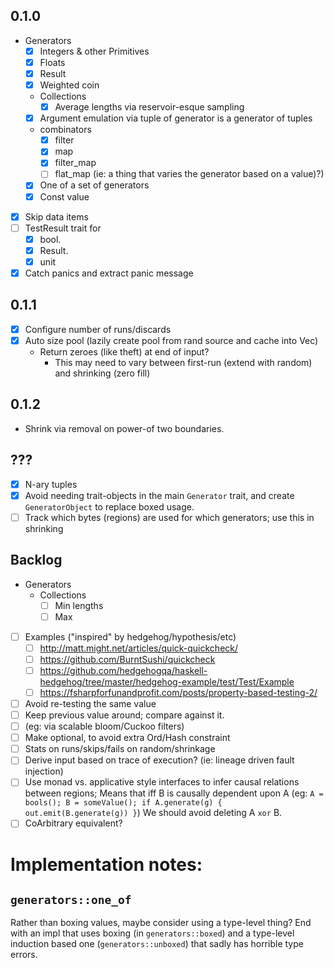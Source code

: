 ## 0.1.0

* Generators
  * [X] Integers & other Primitives
  * [X] Floats
  * [X] Result
  * [X] Weighted coin
  * Collections
    * [X] Average lengths via reservoir-esque sampling
  * [X] Argument emulation via tuple of generator is a generator of tuples
  * combinators
    * [X] filter
    * [X] map
    * [X] filter_map
    * [ ] flat_map (ie: a thing that varies the generator based on a value)?)
  * [X] One of a set of generators
  * [X] Const value
* [X] Skip data items
* [ ] TestResult trait for
  * [X] bool.
  * [X] Result.
  * [X] unit
* [X] Catch panics and extract panic message

## 0.1.1
* [X] Configure number of runs/discards
* [X] Auto size pool (lazily create pool from rand source and cache into Vec)
  * Return zeroes (like theft) at end of input?
    * This may need to vary between first-run (extend with random) and shrinking (zero fill)
## 0.1.2

* Shrink via removal on power-of two boundaries.

## ???

* [X] N-ary tuples
* [X] Avoid needing trait-objects in the main `Generator` trait, and create `GeneratorObject` to replace boxed usage.
* [ ] Track which bytes (regions) are used for which generators; use this in shrinking

## Backlog

* Generators
  * Collections
    * [ ] Min lengths
    * [ ] Max
* [ ] Examples ("inspired" by hedgehog/hypothesis/etc)
  * [ ] http://matt.might.net/articles/quick-quickcheck/
  * [ ] https://github.com/BurntSushi/quickcheck
  * [ ] https://github.com/hedgehogqa/haskell-hedgehog/tree/master/hedgehog-example/test/Test/Example
  * [ ] https://fsharpforfunandprofit.com/posts/property-based-testing-2/
* [ ]  Avoid re-testing the same value
  * [ ] Keep previous value around; compare against it.
  * [ ] (eg: via scalable bloom/Cuckoo filters)
  * [ ] Make optional, to avoid extra Ord/Hash constraint
* [ ] Stats on runs/skips/fails on random/shrinkage
* [ ] Derive input based on trace of execution? (ie: lineage driven fault injection)
* [ ]
  Use monad vs. applicative style interfaces to infer causal relations between
  regions; Means that iff B is causally dependent upon A (eg: `A = bools();
  B = someValue(); if A.generate(g) { out.emit(B.generate(g)) }`) We should
  avoid deleting A `xor` B.
* [ ] CoArbitrary equivalent?

# Implementation notes:
## `generators::one_of`
Rather than boxing values, maybe consider using a type-level thing? End with an impl that uses boxing (in `generators::boxed`) and a type-level induction based one (`generators::unboxed`) that sadly has horrible type errors.